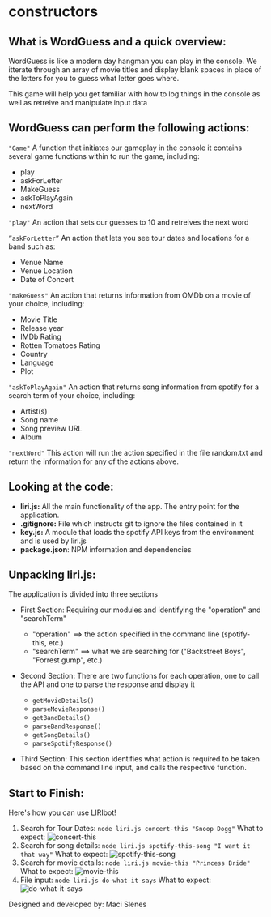 # constructors

 ## What is WordGuess and a quick overview:

WordGuess is like a modern day hangman you can play in the console. We itterate through an array of movie titles and display blank spaces in place of the letters for you to guess what letter goes where.  

This game will help you get familiar with how to log things in the console as well as retreive and manipulate input data
 
## WordGuess can perform the following actions:
```"Game"```
A function that initiates our gameplay in the console it contains several game functions within to run the game, including:
* play
* askForLetter
* MakeGuess
* askToPlayAgain
* nextWord

```"play"```
An action that sets our guesses to 10 and retreives the next word

```”askForLetter”``` 
An action that lets you see tour dates and locations for a band such as:
* Venue Name
* Venue Location
* Date of Concert

```"makeGuess"```
An action that returns information from OMDb on a movie of your choice, including:
* Movie Title
* Release year
* IMDb Rating
* Rotten Tomatoes Rating
* Country
* Language
* Plot

```"askToPlayAgain"```
An action that returns song information from spotify for a search term of your choice, including:
* Artist(s)
* Song name
* Song preview URL
* Album


```"nextWord"```
This action will run the action specified in the file random.txt and return the information for any of the actions above.



 
## Looking at the code:
* **liri.js:** All the main functionality of the app. The entry point for the application.
* **.gitignore:** File which instructs git to ignore the files contained in it
* **key.js:**  A module that loads the spotify API keys from the environment and is used by liri.js
* **package.json**: NPM information and dependencies

 
## Unpacking liri.js:
The application is divided into three sections
* First Section: Requiring our modules and identifying the "operation" and "searchTerm"
    * "operation" ==> the action specified in the command line (spotify-this, etc.)
    * "searchTerm" ==> what we are searching for ("Backstreet Boys", "Forrest gump", etc.)

* Second Section: There are two functions for each operation, one to call the API and one to parse the response and display it
    * ```getMovieDetails()```
    * ```parseMovieResponse()```
    * ```getBandDetails()```
    * ```parseBandResponse()```
    * ```getSongDetails()```
    * ```parseSpotifyResponse()```

* Third Section: This section identifies what action is required to be taken based on the command line input, and calls the respective function.
 
## Start to Finish:
Here's how you can use LIRIbot!

1. Search for Tour Dates:
    ```node liri.js concert-this "Snoop Dogg"```
    What to expect:
![concert-this](images/spotify.png)
2. Search for song details:
    ```node liri.js spotify-this-song "I want it that way"```
    What to expect:
![spotify-this-song](images/snoopdogg.png)
3. Search for movie details:
    ```node liri.js movie-this "Princess Bride" ```
    What to expect: 
![movie-this](images/princessbride.png)
4. File input:
    ```node liri.js do-what-it-says```
    What to expect: 
![do-what-it-says](images/backstreetboys.png)


Designed and developed by: Maci Slenes
